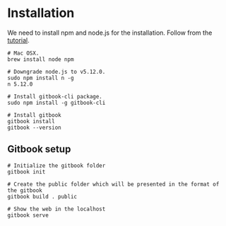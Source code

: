 # Installation

We need to install npm and node.js for the installation. Follow from the [tutorial](https://github.com/chusiang/how-to-build-the-gitbook-with-gitbook-cli).

```
# Mac OSX.
brew install node npm

# Downgrade node.js to v5.12.0.
sudo npm install n -g
n 5.12.0       

# Install gitbook-cli package.
sudo npm install -g gitbook-cli

# Install gitbook
gitbook install
gitbook --version
```

## Gitbook setup
```
# Initialize the gitbook folder
gitbook init

# Create the public folder which will be presented in the format of the gitbook
gitbook build . public

# Show the web in the localhost
gitbook serve
```
